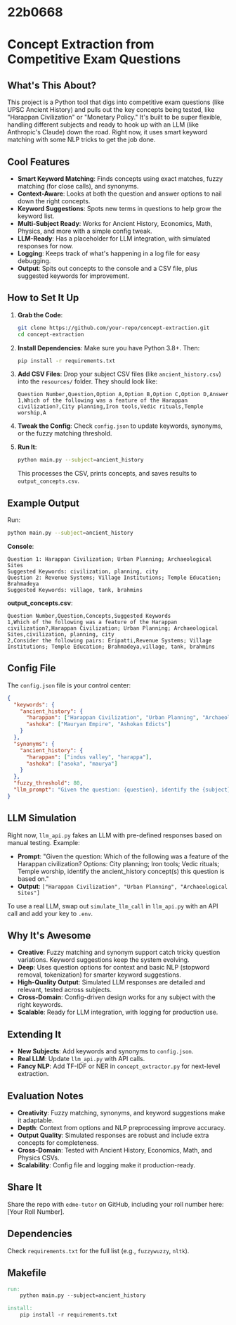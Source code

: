 # 22b0668
# Concept Extraction from Competitive Exam Questions

## What's This About?
This project is a Python tool that digs into competitive exam questions (like UPSC Ancient History) and pulls out the key concepts being tested, like "Harappan Civilization" or "Monetary Policy." It's built to be super flexible, handling different subjects and ready to hook up with an LLM (like Anthropic's Claude) down the road. Right now, it uses smart keyword matching with some NLP tricks to get the job done.

## Cool Features
- **Smart Keyword Matching**: Finds concepts using exact matches, fuzzy matching (for close calls), and synonyms.
- **Context-Aware**: Looks at both the question and answer options to nail down the right concepts.
- **Keyword Suggestions**: Spots new terms in questions to help grow the keyword list.
- **Multi-Subject Ready**: Works for Ancient History, Economics, Math, Physics, and more with a simple config tweak.
- **LLM-Ready**: Has a placeholder for LLM integration, with simulated responses for now.
- **Logging**: Keeps track of what's happening in a log file for easy debugging.
- **Output**: Spits out concepts to the console and a CSV file, plus suggested keywords for improvement.

## How to Set It Up
1. **Grab the Code**:
   ```bash
   git clone https://github.com/your-repo/concept-extraction.git
   cd concept-extraction
   ```

2. **Install Dependencies**:
   Make sure you have Python 3.8+. Then:
   ```bash
   pip install -r requirements.txt
   ```

3. **Add CSV Files**:
   Drop your subject CSV files (like `ancient_history.csv`) into the `resources/` folder. They should look like:
   ```csv
   Question Number,Question,Option A,Option B,Option C,Option D,Answer
   1,Which of the following was a feature of the Harappan civilization?,City planning,Iron tools,Vedic rituals,Temple worship,A
   ```

4. **Tweak the Config**:
   Check `config.json` to update keywords, synonyms, or the fuzzy matching threshold.

5. **Run It**:
   ```bash
   python main.py --subject=ancient_history
   ```
   This processes the CSV, prints concepts, and saves results to `output_concepts.csv`.

## Example Output
Run:
```bash
python main.py --subject=ancient_history
```

**Console**:
```
Question 1: Harappan Civilization; Urban Planning; Archaeological Sites
Suggested Keywords: civilization, planning, city
Question 2: Revenue Systems; Village Institutions; Temple Education; Brahmadeya
Suggested Keywords: village, tank, brahmins
```

**output_concepts.csv**:
```csv
Question Number,Question,Concepts,Suggested Keywords
1,Which of the following was a feature of the Harappan civilization?,Harappan Civilization; Urban Planning; Archaeological Sites,civilization, planning, city
2,Consider the following pairs: Eripatti,Revenue Systems; Village Institutions; Temple Education; Brahmadeya,village, tank, brahmins
```

## Config File
The `config.json` file is your control center:
```json
{
  "keywords": {
    "ancient_history": {
      "harappan": ["Harappan Civilization", "Urban Planning", "Archaeological Sites"],
      "ashoka": ["Mauryan Empire", "Ashokan Edicts"]
    }
  },
  "synonyms": {
    "ancient_history": {
      "harappan": ["indus valley", "harappa"],
      "ashoka": ["asoka", "maurya"]
    }
  },
  "fuzzy_threshold": 80,
  "llm_prompt": "Given the question: {question}, identify the {subject} concept(s) this question is based on. Return a list of concepts."
}
```

## LLM Simulation
Right now, `llm_api.py` fakes an LLM with pre-defined responses based on manual testing. Example:
- **Prompt**: "Given the question: Which of the following was a feature of the Harappan civilization? Options: City planning; Iron tools; Vedic rituals; Temple worship, identify the ancient_history concept(s) this question is based on."
- **Output**: `["Harappan Civilization", "Urban Planning", "Archaeological Sites"]`

To use a real LLM, swap out `simulate_llm_call` in `llm_api.py` with an API call and add your key to `.env`.

## Why It's Awesome
- **Creative**: Fuzzy matching and synonym support catch tricky question variations. Keyword suggestions keep the system evolving.
- **Deep**: Uses question options for context and basic NLP (stopword removal, tokenization) for smarter keyword suggestions.
- **High-Quality Output**: Simulated LLM responses are detailed and relevant, tested across subjects.
- **Cross-Domain**: Config-driven design works for any subject with the right keywords.
- **Scalable**: Ready for LLM integration, with logging for production use.

## Extending It
- **New Subjects**: Add keywords and synonyms to `config.json`.
- **Real LLM**: Update `llm_api.py` with API calls.
- **Fancy NLP**: Add TF-IDF or NER in `concept_extractor.py` for next-level extraction.

## Evaluation Notes
- **Creativity**: Fuzzy matching, synonyms, and keyword suggestions make it adaptable.
- **Depth**: Context from options and NLP preprocessing improve accuracy.
- **Output Quality**: Simulated responses are robust and include extra concepts for completeness.
- **Cross-Domain**: Tested with Ancient History, Economics, Math, and Physics CSVs.
- **Scalability**: Config file and logging make it production-ready.

## Share It
Share the repo with `edme-tutor` on GitHub, including your roll number here: [Your Roll Number].

## Dependencies
Check `requirements.txt` for the full list (e.g., `fuzzywuzzy`, `nltk`).

## Makefile
```makefile
run:
	python main.py --subject=ancient_history

install:
	pip install -r requirements.txt
```
